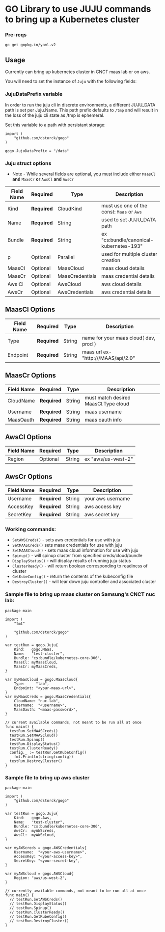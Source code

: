 # GO Library to use JUJU commands to bring up a Kubernetes cluster

### Pre-reqs
`go get gopkg.in/yaml.v2`

## Usage
Currently can bring up kubernetes cluster in CNCT maas lab or on aws.

You will need to set the instance of `Juju` with the following fields:

### JujuDataPrefix variable
In order to run the juju cli in discrete environments, a different JUJU_DATA path is set per 
Juju.Name. This path prefix defaults to `/tmp` and will result in the loss of the juju cli
state as /tmp is ephemeral. 

Set this variable to a path with persistant storage:
```
import (
    "github.com/dstorck/gogo"
)

gogo.JujuDataPrefix = "/data"
```

### Juju struct options
* Note - While several fields are optional, you must include either `MaasCl` __and__ `MaasCr` __or__ `AwsCl` __and__ `AwsCr`

| Field Name     | Required    | Type            | Description                                 |
| -------------- | ----------- | --------------- | ------------------------------------------- |
| Kind           | __Required__| CloudKind       | must use one of the const: `Maas` or `Aws`  |
| Name           | __Required__| String          | used to set JUJU_DATA path                  |
| Bundle         | __Required__| String          | ex "cs:bundle/canonical-kubernetes-193"     |
| p  						 |  Optional   | Parallel        | used for multiple cluster creation          |
| MaasCl         | Optional    | MaasCloud       | maas cloud details                          |
| MaasCr         | Optional    | MaasCredentials | maas credential details                     |
| Aws Cl         | Optional    | AwsCloud        | aws cloud details                           |
| AwsCr          | Optional    | AwsCredentials  | aws credential details                      |

## MaasCl Options
| Field Name     | Required    | Type            | Description                             |
| -------------- | ----------- | --------------- | --------------------------------------- |
| Type           |__Required__ | String          | name for your maas cloud( dev, prod )   |
| Endpoint       |__Required__ | String          | maas url ex-"http://<ip>/MAAS/api/2.0"  |

## MaasCr Options
| Field Name     | Required    | Type            | Description                             |
| -------------- | ----------- | --------------- | --------------------------------------- |
| CloudName      | __Required__| String          | must match desired MaasCl.Type cloud    |
| Username       | __Required__| String          | maas username 													 |
| MaasOauth      | __Required__| String          | maas oauth info                         |

## AwsCl Options
| Field Name     | Required    | Type            | Description                             |
| -------------- | ----------- | --------------- | --------------------------------------- |
| Region         | Optional    | String          | ex "aws/us-west-2"                      |

## AwsCr Options
| Field Name     | Required    | Type            | Description                             |
| -------------- | ----------- | --------------- | --------------------------------------- |
| Username       | __Required__| String          | your aws username                       |
| AccessKey      | __Required__| String          | aws access key                          |
| SecretKey      | __Required__| String          | aws secret key                          |

### Working commands:

- `SetAWSCreds()` - sets aws credentials for use with juju
- `SetMAASCreds()` sets maas credentials for use with juju
- `SetMAASCloud()` - sets maas cloud information for use with juju
- `Spinup()` - will spinup cluster from specified creds/cloud/bundle
- `DisplayStatus()` - will display results of running juju status
- `ClusterReady()` - will return boolean corresponding to readiness of cluster
- `GetKubeConfig()` - return the contents of the kubeconfig file
- `DestroyCluster()` - will tear down juju controller and associated cluster


### Sample file to bring up maas cluster on Samsung's CNCT nuc lab:

```
package main

import (
	"fmt"

	"github.com/dstorck/gogo"
)

var testRun = gogo.Juju{
	Kind:   gogo.Maas,
	Name:   "test-cluster",
	Bundle: "cs:bundle/kubernetes-core-306",
	MaasCl: myMaasCloud,
	MaasCr: myMaasCreds,
}

var myMaasCloud = gogo.MaasCloud{
	Type:     "lab",
	Endpoint: "<your-maas-url>",
}
var myMaasCreds = gogo.MaasCredentials{
	CloudName: "nuc-lab",
	Username:  "<username>",
	MaasOauth: "<maas-password>",
}

// current available commands, not meant to be run all at once
func main() {
  testRun.SetMAASCreds()
  testRun.SetMAASCloud()
  testRun.Spinup()
  testRun.DisplayStatus()
  testRun.ClusterReady()
  config,_ := testRun.GetKubeConfig()
	fmt.Println(string(config))
  testRun.DestroyCluster()
}
```

### Sample file to bring up aws cluster
```
package main

import (
	"github.com/dstorck/gogo"
)

var testRun = gogo.Juju{
	Kind:   gogo.Aws,
	Name:   "test-cluster",
	Bundle: "cs:bundle/kubernetes-core-306",
	AwsCr:  myAWScreds,
	AwsCl:  myAWScloud,
}

var myAWScreds = gogo.AWSCredentials{
	Username:  "<your-aws-username>",
	AccessKey: "<your-access-key>",
	SecretKey: "<your-secret-key",
}

var myAWScloud = gogo.AWSCloud{
	Region: "aws/us-west-2",
}

// currently available commands, not meant to be run all at once
func main() {
  // testRun.SetAWSCreds()
  // testRun.DisplayStatus()
  // testRun.Spinup()
  // testRun.ClusterReady()
  // testRun.GetKubeConfig()
  // testRun.DestroyCluster()
}
```
